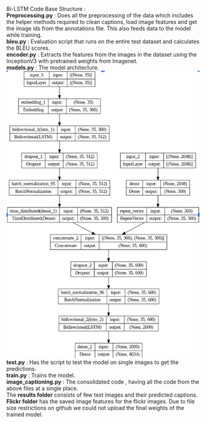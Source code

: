 Bi-LSTM Code Base Structure :
<br>**Preprocessing.py** : Does all the preprocessing of the data which includes the helper methods required to clean captions, load image features and get the image ids from the annotations file. This also feeds data to the model while training. 
<br>**bleu.py** : Evaluation script that runs on the entire test dataset and calculates the BLEU scores.
<br>**encoder.py** : Extracts the features from the images in the dataset using the InceptionV3 with pretrained weights from Imagenet.
<br>**models.py** : The model architecture.
<br>![model](results/model-caption.png)
<br>**test.py** : Has the script to test the model on single images to get the predictions.
<br>**train.py** : Trains the model.
<br>**image_captioning.py** : The consolidated code , having all the code from the above files at a single place.
<br>The **results folder** consists of few test images and their predicted captions. **Flickr folder** has the saved image features for the flickr images. Due to file size restrictions on github we could not upload the final weights of the trained model.
